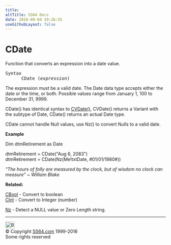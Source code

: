 ```yaml
---
title:
altTitle: SS64 Docs
date: 2016-09-04 19:26:55
useGithubLayout: false
---
```

<!-- #BeginLibraryItem "/Library/head_access.lbi" --><!-- #EndLibraryItem --><h1>CDate</h1>
<p> Function that converts an expression into  a date value.</p>
<pre>Syntax
      CDate (<i>expression</i>)</pre>
<p>The expression must be a valid date. The Date data type accepts either the date or the time, or both. Possible values range from January 1, 100 to December 31, 9999.</p>
<p>CDate() has identical syntax to <a href="cvdate.html">CVDate()</a>, CVDate() returns a Variant with the subtype of Date, CDate() returns an actual Date type.</p>
<p>CDate cannot handle Null values, use Nz() to convert Nulls to a valid date.</p>
<p><b>Example</b></p>
<p class="code">Dim dtmRetirement as Date </p>
<p class="code">dtmRetirement = CDate("Aug 6, 2083")<br>
dtmRetirement = CDate(Nz(Me!txtDate, #01/01/1980#))</p>
<p class="quote"><i>“The hours of folly are measured by the clock, but of wisdom no clock can measure” ~ William Blake</i></p>
<p><b>Related:</b></p>
<p><a href="cbool.html">CBool</a> - Convert to boolean <a href="chr.html"><br>
</a><a href="cint.html">CInt</a> - Convert to Integer (number) <br>

<a href="nz.html">Nz</a> - Detect a NULL value or Zero Length string.</p><!-- #BeginLibraryItem "/Library/foot_access.lbi" --><p>
<!-- access -->

<hr>
<div id="bl" class="footer"><a href="cdate.html#"><img src="../images/top.png" width="30" height="22" alt="Back to the Top"></a></div>
<div id="br" class="footer, tagline">© Copyright <a href="../index.html">SS64.com</a> 1999-2016<br>
Some rights reserved</div><!-- #EndLibraryItem -->

